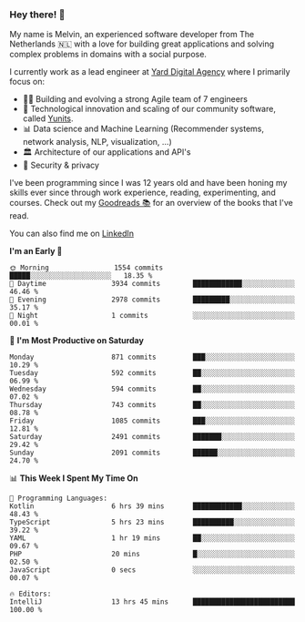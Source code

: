 ### Hey there! 👋

My name is Melvin, an experienced software developer from The Netherlands 🇳🇱 with a love for building great applications and solving complex problems in domains with a social purpose. 

I currently work as a lead engineer at [Yard Digital Agency](https://github.com/yardinternet) where I primarily focus on:

* 👏🏼 Building and evolving a strong Agile team of 7 engineers
* 🚀 Technological innovation and scaling of our community software, called [Yunits](https://www.yunits.com/).
* 📊 Data science and Machine Learning (Recommender systems, network analysis, NLP, visualization, ...)
* 🏛 Architecture of our applications and API's
* 🔐 Security & privacy

I've been programming since I was 12 years old and have been honing my skills ever since through work experience, reading, experimenting, and courses.
Check out my [Goodreads 📚](https://goodreads.com/melvinkoopmans) for an overview of the books that I've read. 

You can also find me on [LinkedIn](https://www.linkedin.com/in/melvinkoopmans)

<!--START_SECTION:waka-->
**I'm an Early 🐤** 

```text
🌞 Morning                1554 commits        █████░░░░░░░░░░░░░░░░░░░░   18.35 % 
🌆 Daytime                3934 commits        ████████████░░░░░░░░░░░░░   46.46 % 
🌃 Evening                2978 commits        █████████░░░░░░░░░░░░░░░░   35.17 % 
🌙 Night                  1 commits           ░░░░░░░░░░░░░░░░░░░░░░░░░   00.01 % 
```
📅 **I'm Most Productive on Saturday** 

```text
Monday                   871 commits         ███░░░░░░░░░░░░░░░░░░░░░░   10.29 % 
Tuesday                  592 commits         ██░░░░░░░░░░░░░░░░░░░░░░░   06.99 % 
Wednesday                594 commits         ██░░░░░░░░░░░░░░░░░░░░░░░   07.02 % 
Thursday                 743 commits         ██░░░░░░░░░░░░░░░░░░░░░░░   08.78 % 
Friday                   1085 commits        ███░░░░░░░░░░░░░░░░░░░░░░   12.81 % 
Saturday                 2491 commits        ███████░░░░░░░░░░░░░░░░░░   29.42 % 
Sunday                   2091 commits        ██████░░░░░░░░░░░░░░░░░░░   24.70 % 
```


📊 **This Week I Spent My Time On** 

```text
💬 Programming Languages: 
Kotlin                   6 hrs 39 mins       ████████████░░░░░░░░░░░░░   48.43 % 
TypeScript               5 hrs 23 mins       ██████████░░░░░░░░░░░░░░░   39.22 % 
YAML                     1 hr 19 mins        ██░░░░░░░░░░░░░░░░░░░░░░░   09.67 % 
PHP                      20 mins             █░░░░░░░░░░░░░░░░░░░░░░░░   02.50 % 
JavaScript               0 secs              ░░░░░░░░░░░░░░░░░░░░░░░░░   00.07 % 

🔥 Editors: 
IntelliJ                 13 hrs 45 mins      █████████████████████████   100.00 % 
```


<!--END_SECTION:waka-->
